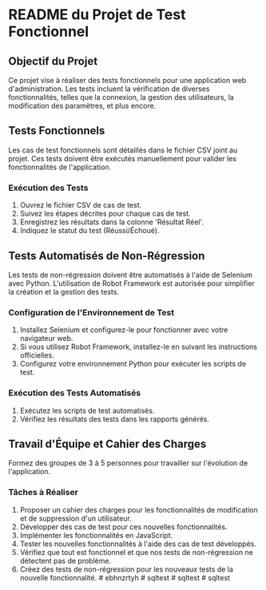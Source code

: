 # README du Projet de Test Fonctionnel

## Objectif du Projet
Ce projet vise à réaliser des tests fonctionnels pour une application web d'administration. Les tests incluent la vérification de diverses fonctionnalités, telles que la connexion, la gestion des utilisateurs, la modification des paramètres, et plus encore.

## Tests Fonctionnels
Les cas de test fonctionnels sont détaillés dans le fichier CSV joint au projet. Ces tests doivent être exécutés manuellement pour valider les fonctionnalités de l'application.

### Exécution des Tests
1. Ouvrez le fichier CSV de cas de test.
2. Suivez les étapes décrites pour chaque cas de test.
3. Enregistrez les résultats dans la colonne 'Résultat Réel'.
4. Indiquez le statut du test (Réussi/Échoué).

## Tests Automatisés de Non-Régression
Les tests de non-régression doivent être automatisés à l'aide de Selenium avec Python. L'utilisation de Robot Framework est autorisée pour simplifier la création et la gestion des tests.

### Configuration de l'Environnement de Test
1. Installez Selenium et configurez-le pour fonctionner avec votre navigateur web.
2. Si vous utilisez Robot Framework, installez-le en suivant les instructions officielles.
3. Configurez votre environnement Python pour exécuter les scripts de test.

### Exécution des Tests Automatisés
1. Exécutez les scripts de test automatisés.
2. Vérifiez les résultats des tests dans les rapports générés.

## Travail d'Équipe et Cahier des Charges
Formez des groupes de 3 à 5 personnes pour travailler sur l'évolution de l'application.

### Tâches à Réaliser
1. Proposer un cahier des charges pour les fonctionnalités de modification et de suppression d'un utilisateur.
2. Développer des cas de test pour ces nouvelles fonctionnalités.
3. Implémenter les fonctionnalités en JavaScript.
4. Tester les nouvelles fonctionnalités à l'aide des cas de test développés.
5. Vérifiez que tout est fonctionnel et que nos tests de non-régression ne détectent pas de problème.
6. Créez des tests de non-régression pour les nouveaux tests de la nouvelle fonctionnalité.
#   e b h n z r t y h  
 #   s q l t e s t  
 #   s q l t e s t  
 #   s q l t e s t  
 